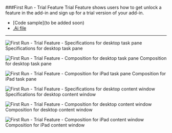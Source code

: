 ###First Run - Trial Feature
Trial Feature shows users how to get unlock a feature in the add-in and sign up for a trial version of your add-in.
* [Code sample](to be added soon)
* [.Ai file](https://github.com/OfficeDev/Office-Add-in-UX-Design-Patterns/blob/master/Patterns/Source%20Files/FirstRun_TrialFeature.ai?raw=true)

***

![First Run - Trial Feature - Specifications for desktop task pane](https://raw.githubusercontent.com/OfficeDev/Office-Add-in-UX-Design-Patterns/master/Patterns/Assets/FirstRun_TrialVersion/FirstRun_TrialFeature_Desktop%20Task%20Pane%20Callouts.png)
Specifications for desktop task pane


![First Run - Trial Feature - Composition for desktop task pane](https://raw.githubusercontent.com/OfficeDev/Office-Add-in-UX-Design-Patterns/master/Patterns/Assets/FirstRun_TrialVersion/FirstRun_TrialFeature_Desktop%20Task%20Pane.png)
Composition for desktop task pane


![First Run - Trial Feature - Composition for iPad task pane](https://raw.githubusercontent.com/OfficeDev/Office-Add-in-UX-Design-Patterns/master/Patterns/Assets/FirstRun_TrialVersion/FirstRun_TrialFeature_iPad%20Task%20Pane.png)
Composition for iPad task pane


![First Run - Trial Feature - Specifications for desktop content window](https://raw.githubusercontent.com/OfficeDev/Office-Add-in-UX-Design-Patterns/master/Patterns/Assets/FirstRun_TrialVersion/FirstRun_TrialFeature_Desktop%20Content%20Window%20Callouts.png)
Specifications for desktop content window


![First Run - Trial Feature - Composition for desktop content window](https://raw.githubusercontent.com/OfficeDev/Office-Add-in-UX-Design-Patterns/master/Patterns/Assets/FirstRun_TrialVersion/FirstRun_TrialFeature_Desktop%20Content%20Window.png)
Composition for desktop content window


![First Run - Trial Feature - Composition for iPad content window](https://raw.githubusercontent.com/OfficeDev/Office-Add-in-UX-Design-Patterns/master/Patterns/Assets/FirstRun_TrialVersion/FirstRun_TrialFeature_iPad%20Content%20Window.png)
Composition for iPad content window
